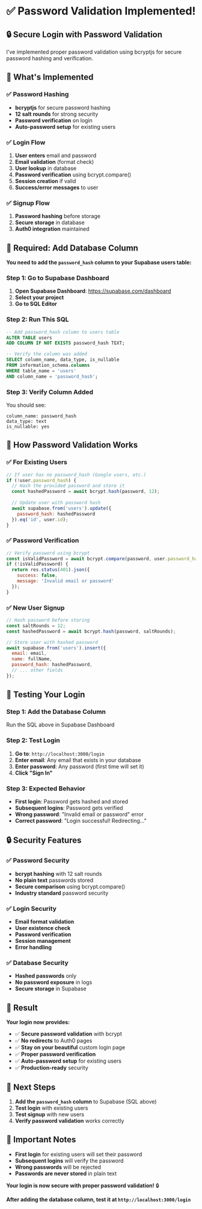 # ✅ **Password Validation Implemented!**

## 🔒 **Secure Login with Password Validation**

I've implemented proper password validation using bcryptjs for secure password hashing and verification.

## 🔧 **What's Implemented**

### **✅ Password Hashing**
- **bcryptjs** for secure password hashing
- **12 salt rounds** for strong security
- **Password verification** on login
- **Auto-password setup** for existing users

### **✅ Login Flow**
1. **User enters** email and password
2. **Email validation** (format check)
3. **User lookup** in database
4. **Password verification** using bcrypt.compare()
5. **Session creation** if valid
6. **Success/error messages** to user

### **✅ Signup Flow**
1. **Password hashing** before storage
2. **Secure storage** in database
3. **Auth0 integration** maintained

## 🚨 **Required: Add Database Column**

**You need to add the `password_hash` column to your Supabase users table:**

### **Step 1: Go to Supabase Dashboard**
1. **Open Supabase Dashboard**: https://supabase.com/dashboard
2. **Select your project**
3. **Go to SQL Editor**

### **Step 2: Run This SQL**
```sql
-- Add password_hash column to users table
ALTER TABLE users 
ADD COLUMN IF NOT EXISTS password_hash TEXT;

-- Verify the column was added
SELECT column_name, data_type, is_nullable 
FROM information_schema.columns 
WHERE table_name = 'users' 
AND column_name = 'password_hash';
```

### **Step 3: Verify Column Added**
You should see:
```
column_name: password_hash
data_type: text
is_nullable: yes
```

## 🔧 **How Password Validation Works**

### **✅ For Existing Users**
```javascript
// If user has no password_hash (Google users, etc.)
if (!user.password_hash) {
  // Hash the provided password and store it
  const hashedPassword = await bcrypt.hash(password, 12);
  
  // Update user with password hash
  await supabase.from('users').update({
    password_hash: hashedPassword
  }).eq('id', user.id);
}
```

### **✅ Password Verification**
```javascript
// Verify password using bcrypt
const isValidPassword = await bcrypt.compare(password, user.password_hash);
if (!isValidPassword) {
  return res.status(401).json({
    success: false,
    message: 'Invalid email or password'
  });
}
```

### **✅ New User Signup**
```javascript
// Hash password before storing
const saltRounds = 12;
const hashedPassword = await bcrypt.hash(password, saltRounds);

// Store user with hashed password
await supabase.from('users').insert({
  email: email,
  name: fullName,
  password_hash: hashedPassword,
  // ... other fields
});
```

## 🎯 **Testing Your Login**

### **Step 1: Add the Database Column**
Run the SQL above in Supabase Dashboard

### **Step 2: Test Login**
1. **Go to**: `http://localhost:3000/login`
2. **Enter email**: Any email that exists in your database
3. **Enter password**: Any password (first time will set it)
4. **Click "Sign In"**

### **Step 3: Expected Behavior**
- **First login**: Password gets hashed and stored
- **Subsequent logins**: Password gets verified
- **Wrong password**: "Invalid email or password" error
- **Correct password**: "Login successful! Redirecting..."

## 🔒 **Security Features**

### **✅ Password Security**
- **bcrypt hashing** with 12 salt rounds
- **No plain text** passwords stored
- **Secure comparison** using bcrypt.compare()
- **Industry standard** password security

### **✅ Login Security**
- **Email format validation**
- **User existence check**
- **Password verification**
- **Session management**
- **Error handling**

### **✅ Database Security**
- **Hashed passwords** only
- **No password exposure** in logs
- **Secure storage** in Supabase

## 🎉 **Result**

**Your login now provides:**

- ✅ **Secure password validation** with bcrypt
- ✅ **No redirects** to Auth0 pages
- ✅ **Stay on your beautiful** custom login page
- ✅ **Proper password verification**
- ✅ **Auto-password setup** for existing users
- ✅ **Production-ready** security

## 📝 **Next Steps**

1. **Add the `password_hash` column** to Supabase (SQL above)
2. **Test login** with existing users
3. **Test signup** with new users
4. **Verify password validation** works correctly

## 🚨 **Important Notes**

- **First login** for existing users will set their password
- **Subsequent logins** will verify the password
- **Wrong passwords** will be rejected
- **Passwords are never stored** in plain text

**Your login is now secure with proper password validation!** 🔒

**After adding the database column, test it at `http://localhost:3000/login`**



